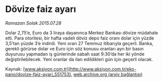 # Dövize faiz ayarı

*Ramazan Solak 2015.07.28*

<div class="pNewsDetailMainContent" itemprop="articleBody">
 <p>
  Dolar 2,75’e, Euro da 3 liraya dayanınca Merkez Bankası dövize müdahale etti. Para otoritesi, bir hafta vadeli döviz depo faiz oranı dolar için yüzde 3,5’tan yüzde 3’e indirdi. Yeni oran 27 Temmuz itibarıyla geçerli. Banka, gerekli görürse dolar ve Euro için söz konusu oranları ayrı bir basın duyurusu yapmadan iş günlerinde sabah saat 9:30’da her iki yönde değiştirilebilecek. Yeni oranlar da ilan edildikleri gün için geçerli olacak.
 </p>
</div>


Kaynak: [www.aksiyon.com.tr](http://www.aksiyon.com.tr/eko-pano/dovize-faiz-ayari_551753), [web.archive.org (arşiv bağlantısı)](http://web.archive.org/web/20150805205946/http://www.aksiyon.com.tr/eko-pano/dovize-faiz-ayari_551753)
